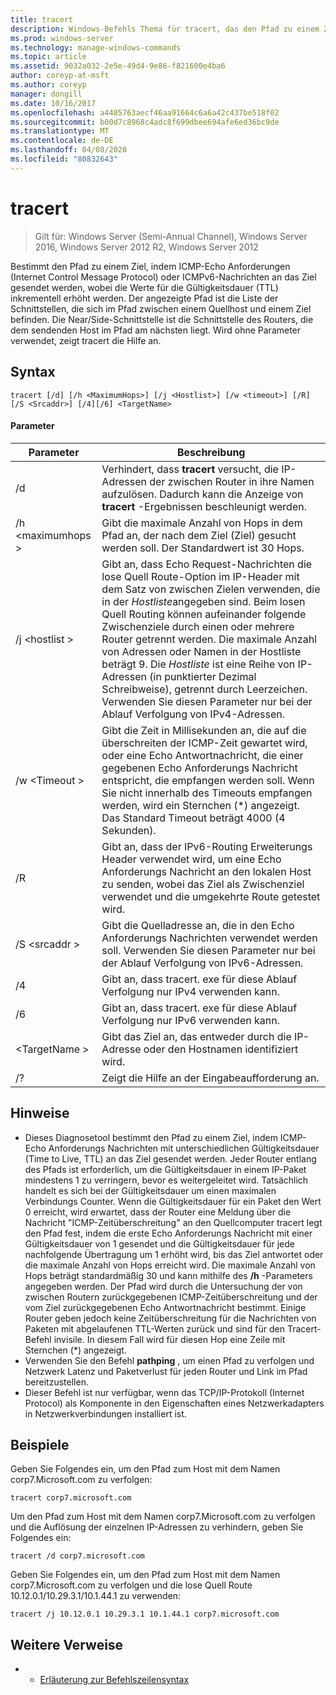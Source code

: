 ```yaml
---
title: tracert
description: Windows-Befehls Thema für tracert, das den Pfad zu einem Ziel bestimmt, indem ICMP-Echo Anforderungen (Internet Control Message Protocol) oder ICMPv6-Nachrichten an das Ziel gesendet werden, wobei die Werte für die Gültigkeitsdauer (TTL) inkrementell erhöht werden.
ms.prod: windows-server
ms.technology: manage-windows-commands
ms.topic: article
ms.assetid: 9032a032-2e5e-49d4-9e86-f821600e4ba6
author: coreyp-at-msft
ms.author: coreyp
manager: dongill
ms.date: 10/16/2017
ms.openlocfilehash: a4485763aecf46aa91664c6a6a42c437be518f02
ms.sourcegitcommit: b00d7c8968c4adc8f699dbee694afe6ed36bc9de
ms.translationtype: MT
ms.contentlocale: de-DE
ms.lasthandoff: 04/08/2020
ms.locfileid: "80832643"
---
```

# <a name="tracert"></a>tracert

>Gilt für: Windows Server (Semi-Annual Channel), Windows Server 2016, Windows Server 2012 R2, Windows Server 2012

Bestimmt den Pfad zu einem Ziel, indem ICMP-Echo Anforderungen (Internet Control Message Protocol) oder ICMPv6-Nachrichten an das Ziel gesendet werden, wobei die Werte für die Gültigkeitsdauer (TTL) inkrementell erhöht werden. Der angezeigte Pfad ist die Liste der Schnittstellen, die sich im Pfad zwischen einem Quellhost und einem Ziel befinden. Die Near/Side-Schnittstelle ist die Schnittstelle des Routers, die dem sendenden Host im Pfad am nächsten liegt. Wird ohne Parameter verwendet, zeigt tracert die Hilfe an.   

## <a name="syntax"></a>Syntax  
```  
tracert [/d] [/h <MaximumHops>] [/j <Hostlist>] [/w <timeout>] [/R] [/S <Srcaddr>] [/4][/6] <TargetName>  
```  
#### <a name="parameters"></a>Parameter  
|Parameter|Beschreibung|  
|-------|--------|  
|/d|Verhindert, dass **tracert** versucht, die IP-Adressen der zwischen Router in ihre Namen aufzulösen. Dadurch kann die Anzeige von **tracert** -Ergebnissen beschleunigt werden.|  
|/h \<maximumhops >|Gibt die maximale Anzahl von Hops in dem Pfad an, der nach dem Ziel (Ziel) gesucht werden soll. Der Standardwert ist 30 Hops.|  
|/j \<hostlist >|Gibt an, dass Echo Request-Nachrichten die lose Quell Route-Option im IP-Header mit dem Satz von zwischen Zielen verwenden, die in der *Hostliste*angegeben sind. Beim losen Quell Routing können aufeinander folgende Zwischenziele durch einen oder mehrere Router getrennt werden. Die maximale Anzahl von Adressen oder Namen in der Hostliste beträgt 9. Die *Hostliste* ist eine Reihe von IP-Adressen (in punktierter Dezimal Schreibweise), getrennt durch Leerzeichen. Verwenden Sie diesen Parameter nur bei der Ablauf Verfolgung von IPv4-Adressen.|  
|/w \<Timeout >|Gibt die Zeit in Millisekunden an, die auf die überschreiten der ICMP-Zeit gewartet wird, oder eine Echo Antwortnachricht, die einer gegebenen Echo Anforderungs Nachricht entspricht, die empfangen werden soll. Wenn Sie nicht innerhalb des Timeouts empfangen werden, wird ein Sternchen (*) angezeigt. Das Standard Timeout beträgt 4000 (4 Sekunden).|  
|/R|Gibt an, dass der IPv6-Routing Erweiterungs Header verwendet wird, um eine Echo Anforderungs Nachricht an den lokalen Host zu senden, wobei das Ziel als Zwischenziel verwendet und die umgekehrte Route getestet wird.|  
|/S \<srcaddr >|Gibt die Quelladresse an, die in den Echo Anforderungs Nachrichten verwendet werden soll. Verwenden Sie diesen Parameter nur bei der Ablauf Verfolgung von IPv6-Adressen.|  
|/4|Gibt an, dass tracert. exe für diese Ablauf Verfolgung nur IPv4 verwenden kann.|  
|/6|Gibt an, dass tracert. exe für diese Ablauf Verfolgung nur IPv6 verwenden kann.|  
|\<TargetName >|Gibt das Ziel an, das entweder durch die IP-Adresse oder den Hostnamen identifiziert wird.|  
|/?|Zeigt die Hilfe an der Eingabeaufforderung an.|  

## <a name="remarks"></a>Hinweise  
-   Dieses Diagnosetool bestimmt den Pfad zu einem Ziel, indem ICMP-Echo Anforderungs Nachrichten mit unterschiedlichen Gültigkeitsdauer (Time to Live, TTL) an das Ziel gesendet werden. Jeder Router entlang des Pfads ist erforderlich, um die Gültigkeitsdauer in einem IP-Paket mindestens 1 zu verringern, bevor es weitergeleitet wird. Tatsächlich handelt es sich bei der Gültigkeitsdauer um einen maximalen Verbindungs Counter. Wenn die Gültigkeitsdauer für ein Paket den Wert 0 erreicht, wird erwartet, dass der Router eine Meldung über die Nachricht "ICMP-Zeitüberschreitung" an den Quellcomputer tracert legt den Pfad fest, indem die erste Echo Anforderungs Nachricht mit einer Gültigkeitsdauer von 1 gesendet und die Gültigkeitsdauer für jede nachfolgende Übertragung um 1 erhöht wird, bis das Ziel antwortet oder die maximale Anzahl von Hops erreicht wird. Die maximale Anzahl von Hops beträgt standardmäßig 30 und kann mithilfe des **/h** -Parameters angegeben werden. Der Pfad wird durch die Untersuchung der von zwischen Routern zurückgegebenen ICMP-Zeitüberschreitung und der vom Ziel zurückgegebenen Echo Antwortnachricht bestimmt. Einige Router geben jedoch keine Zeitüberschreitung für die Nachrichten von Paketen mit abgelaufenen TTL-Werten zurück und sind für den Tracert-Befehl invisile. In diesem Fall wird für diesen Hop eine Zeile mit Sternchen (*) angezeigt.  
-   Verwenden Sie den Befehl **pathping** , um einen Pfad zu verfolgen und Netzwerk Latenz und Paketverlust für jeden Router und Link im Pfad bereitzustellen.  
-   Dieser Befehl ist nur verfügbar, wenn das TCP/IP-Protokoll (Internet Protocol) als Komponente in den Eigenschaften eines Netzwerkadapters in Netzwerkverbindungen installiert ist.  

## <a name="examples"></a><a name=BKMK_Examples></a>Beispiele  
Geben Sie Folgendes ein, um den Pfad zum Host mit dem Namen corp7.Microsoft.com zu verfolgen:  
```  
tracert corp7.microsoft.com  
```  
Um den Pfad zum Host mit dem Namen corp7.Microsoft.com zu verfolgen und die Auflösung der einzelnen IP-Adressen zu verhindern, geben Sie Folgendes ein:  
```  
tracert /d corp7.microsoft.com  
```  
Geben Sie Folgendes ein, um den Pfad zum Host mit dem Namen corp7.Microsoft.com zu verfolgen und die lose Quell Route 10.12.0.1/10.29.3.1/10.1.44.1 zu verwenden:  
```  
tracert /j 10.12.0.1 10.29.3.1 10.1.44.1 corp7.microsoft.com  
```  
## <a name="additional-references"></a>Weitere Verweise  
-   - [Erläuterung zur Befehlszeilensyntax](command-line-syntax-key.md)  

